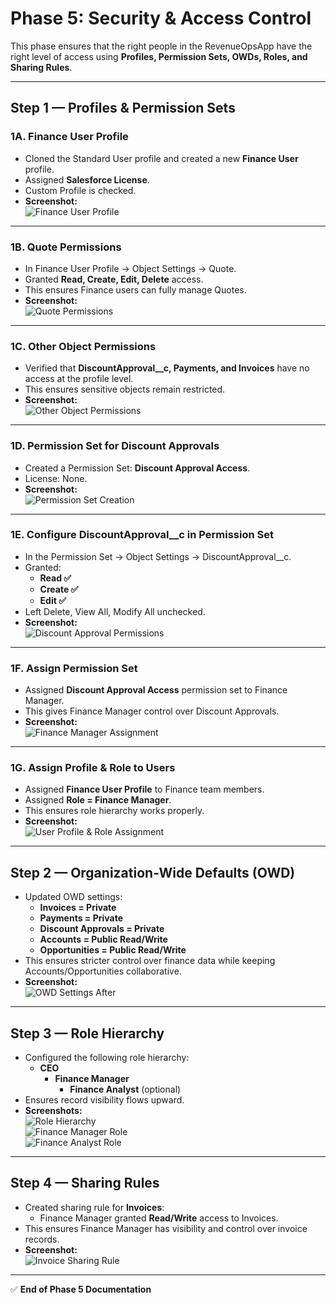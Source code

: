 # Phase 5: Security & Access Control  

This phase ensures that the right people in the RevenueOpsApp have the right level of access using **Profiles, Permission Sets, OWDs, Roles, and Sharing Rules**.  

---

## Step 1 — Profiles & Permission Sets  

### 1A. Finance User Profile  
- Cloned the Standard User profile and created a new **Finance User** profile.  
- Assigned **Salesforce License**.  
- Custom Profile is checked.  
- **Screenshot:**  
  ![Finance User Profile](./screenshots/01_profile_permission.JPG)  

---

### 1B. Quote Permissions  
- In Finance User Profile → Object Settings → Quote.  
- Granted **Read, Create, Edit, Delete** access.  
- This ensures Finance users can fully manage Quotes.  
- **Screenshot:**  
  ![Quote Permissions](./screenshots/01b_quote_permissions.JPG)  

---

### 1C. Other Object Permissions  
- Verified that **DiscountApproval__c, Payments, and Invoices** have no access at the profile level.  
- This ensures sensitive objects remain restricted.  
- **Screenshot:**  
  ![Other Object Permissions](./screenshots/01d_profile_object_permissions.JPG)  

---

### 1D. Permission Set for Discount Approvals  
- Created a Permission Set: **Discount Approval Access**.  
- License: None.  
- **Screenshot:**  
  ![Permission Set Creation](./screenshots/01e_permission_set_creation.JPG)  

---

### 1E. Configure DiscountApproval__c in Permission Set  
- In the Permission Set → Object Settings → DiscountApproval__c.  
- Granted:  
  - **Read ✅**  
  - **Create ✅**  
  - **Edit ✅**  
- Left Delete, View All, Modify All unchecked.  
- **Screenshot:**  
  ![Discount Approval Permissions](./screenshots/01f_discountapproval_permissions.JPG)  

---

### 1F. Assign Permission Set  
- Assigned **Discount Approval Access** permission set to Finance Manager.  
- This gives Finance Manager control over Discount Approvals.  
- **Screenshot:**  
  ![Finance Manager Assignment](./screenshots/02b_finance_manager_role.JPG)  

---

### 1G. Assign Profile & Role to Users  
- Assigned **Finance User Profile** to Finance team members.  
- Assigned **Role = Finance Manager**.  
- This ensures role hierarchy works properly.  
- **Screenshot:**  
  ![User Profile & Role Assignment](./screenshots/01h_user_profile_role_assignment.JPG)  

---

## Step 2 — Organization-Wide Defaults (OWD)  

- Updated OWD settings:  
  - **Invoices = Private**  
  - **Payments = Private**  
  - **Discount Approvals = Private**  
  - **Accounts = Public Read/Write**  
  - **Opportunities = Public Read/Write**  
- This ensures stricter control over finance data while keeping Accounts/Opportunities collaborative.  
- **Screenshot:**  
  ![OWD Settings After](./screenshots/03_owd_after.JPG)  

---

## Step 3 — Role Hierarchy  

- Configured the following role hierarchy:  
  - **CEO**  
    - **Finance Manager**  
      - **Finance Analyst** (optional)  
- Ensures record visibility flows upward.  
- **Screenshots:**  
  ![Role Hierarchy](./screenshots/02_role_hierarchy.JPG)  
  ![Finance Manager Role](./screenshots/02b_finance_manager_role.JPG)  
  ![Finance Analyst Role](./screenshots/02c_finance_analyst_role.JPG)  

---

## Step 4 — Sharing Rules  

- Created sharing rule for **Invoices**:  
  - Finance Manager granted **Read/Write** access to Invoices.  
- This ensures Finance Manager has visibility and control over invoice records.  
- **Screenshot:**  
  ![Invoice Sharing Rule](./screenshots/04a_invoice_sharing_rule.JPG)  

---

✅ **End of Phase 5 Documentation**  
